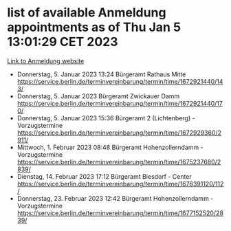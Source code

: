# list of available Anmeldung appointments as of Thu Jan  5 13:01:29 CET 2023
[Link to Anmeldung website](https://service.berlin.de/terminvereinbarung/termin/tag.php?termin=0&anliegen[]=120686&dienstleisterlist=122210,122217,327316,122219,327312,122227,327314,122231,327346,122243,327348,122252,329742,122260,329745,122262,329748,122254,329751,122271,327278,122273,327274,122277,327276,330436,122280,327294,122282,327290,122284,327292,327539,122291,327270,122285,327266,122286,327264,122296,327268,150230,329760,122301,327282,122297,327286,122294,327284,122312,329763,122314,329775,122304,327330,122311,327334,122309,327332,122281,327352,122279,329772,122276,327324,122274,327326,122267,329766,122246,327318,122251,327320,122257,327322,122208,327298,122226,327300,121362,121364&herkunft=http%3A%2F%2Fservice.berlin.de%2Fdienstleistung%2F120686%2F)
- Donnerstag, 5. Januar 2023 13:24 Bürgeramt Rathaus Mitte https://service.berlin.de/terminvereinbarung/termin/time/1672921440/143/
- Donnerstag, 5. Januar 2023  Bürgeramt Zwickauer Damm https://service.berlin.de/terminvereinbarung/termin/time/1672921440/170/
- Donnerstag, 5. Januar 2023 15:36 Bürgeramt 2 (Lichtenberg) - Vorzugstermine https://service.berlin.de/terminvereinbarung/termin/time/1672929360/2911/
- Mittwoch, 1. Februar 2023 08:48 Bürgeramt Hohenzollerndamm - Vorzugstermine https://service.berlin.de/terminvereinbarung/termin/time/1675237680/2839/
- Dienstag, 14. Februar 2023 17:12 Bürgeramt Biesdorf - Center https://service.berlin.de/terminvereinbarung/termin/time/1676391120/112/
- Donnerstag, 23. Februar 2023 12:42 Bürgeramt Hohenzollerndamm - Vorzugstermine https://service.berlin.de/terminvereinbarung/termin/time/1677152520/2839/
